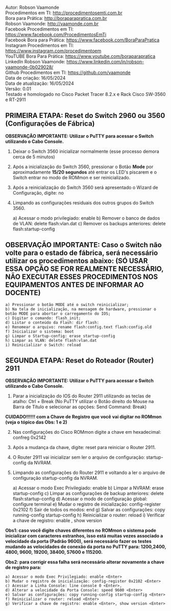 Autor: Robson Vaamonde<br>
Procedimentos em TI: http://procedimentosemti.com.br<br>
Bora para Prática: http://boraparapratica.com.br<br>
Robson Vaamonde: http://vaamonde.com.br<br>
Facebook Procedimentos em TI: https://www.facebook.com/ProcedimentosEmTi<br>
Facebook Bora para Prática: https://www.facebook.com/BoraParaPratica<br>
Instagram Procedimentos em TI: https://www.instagram.com/procedimentoem<br>
YouTUBE Bora Para Prática: https://www.youtube.com/boraparapratica<br>
LinkedIn Robson Vaamonde: https://www.linkedin.com/in/robson-vaamonde-0b029028/<br>
Github Procedimentos em TI: https://github.com/vaamonde<br>
Data de criação: 16/05/2024<br>
Data de atualização: 16/05/2024<br>
Versão: 0.01<br>
Testado e homologado no Cisco Packet Tracer 8.2.x e Rack Cisco SW-3560 e RT-2911

## PRIMEIRA ETAPA: Reset do Switch 2960 ou 3560 (Configurações de Fábrica)

**OBSERVAÇÃO IMPORTANTE: Utilizar o PuTTY para acessar o Switch utilizando o Cabo Console.**

01. Deixar o Switch 3560 inicializar normalmente (esse processo demora cerca de 5 minutos)

02. Após a inicialização do Switch 3560, pressionar o Botão **Mode** por aproximadamente **15/20 segundos** até entrar os LED's piscarem e o Switch entrar no modo de ROMmon e ser reinicializado.

03. Após a reinicialização do Switch 3560 será apresentado o Wizard de Configuração, digite: no <Enter>

04. Limpando as configurações residuais dos outros grupos do Switch 3560.

	a) Acessar o modo privilegiado: enable <Enter>
	b) Remover o banco de dados de VLAN: delete flash:vlan.dat <Enter>
	c) Remover os backups anteriores: delete flash:startup-config <Enter>

## OBSERVAÇÃO IMPORTANTE: Caso o Switch não volte para o estado de fábrica, será necessário utilizar os procedimentos abaixo: (SÓ USAR ESSA OPÇÃO SE FOR REALMENTE NECESSÁRIO, NÃO EXECUTAR ESSES PROCEDIMENTOS NOS EQUIPAMENTOS ANTES DE INFORMAR AO DOCENTE)

	a) Pressionar o botão MODE até o switch reinicializar;
	b) Na tela de inicialização, na mensagem de hardware, pressionar o botão MODE para abortar o carregamento do IOS;
	c) Digitar o comando: flash_init;
	d) Listar o conteúdo da Flash: dir flash:
	e) Renomear o arquivo: rename flash:config.text flash:config.old
	f) Inicializar o sistema: boot
	g) Limpar o Startup-config: erase startup-config
	h) Limpar as VLAN: delete flash:vlan.dat
	i) Reinicializar o Switch: reload

## SEGUNDA ETAPA: Reset do Roteador (Router) 2911

**OBSERVAÇÃO IMPORTANTE: Utilizar o PuTTY para acessar o Switch utilizando o Cabo Console.**

01. Parar a inicialização do IOS do Router 2911 utilizando as teclas de atalho: Ctrl + Break (No PuTTY utilizar o Botão direito do Mouse na Barra de Título e selecionar as opções: Send Command: Break)

**CUIDADO!!!!!! com a Chave de Registro que você vai digitar no ROMmon (veja o tópico das Obs: 1 e 2)**

02. Nas configurações do Cisco ROMmon digite a chave em hexadecimal: confreg 0x2142 <Enter>

03. Após a mudança da chave, digite: reset <Enter> para reiniciar o Router 2911.

04. O Router 2911 vai inicializar sem ler o arquivo de configuração: startup-config da NVRAM.

05. Limpando as configurações do Router 2911 e voltando a ler o arquivo de configuração startup-config da NVRAM.

	a) Acessar o modo Exec Privilegiado: enable <Enter>
	b) Limpar a NVRAM: erase startup-config <Enter>
	c) Limpar as configurações de backup anteriores: delete flash:startup-config <Enter>
	d) Acessar o modo de configuração global: configure terminal <Enter>
	e) Mudar o registro de inicialização: config-register 0x2102 <Enter>
	f) Sair de todos os modos: end <Enter>
	g) Salvar as configurações: copy running-config startup-config <Enter>
	h) Reinicializar o router: reload <Enter>
	i) Verificar a chave de registro: enable <Enter>, show version <Enter>

**Obs1: caso você digite chaves diferentes no ROMmon o sistema pode inicializar com caracteres estranhos, isso está muitas vezes associado a velocidade da porta (Padrão 9600), será necessário fazer os testes mudando as velocidades de conexão da porta no PuTTY para: 1200,2400, 4800, 9600, 19200, 38400, 57600 e 115200.** 

**Obs2: para corrigir essa falha será necessário alterar novamente a chave de registro para:**

	a) Acessar o modo Exec Privilegiado: enable <Enter>
	b) Mudar o registro de inicialização: config-register 0x2102 <Enter>
	c) Acessar a Linha Console: line console 0 <Enter>, 
	d) Alterar a velocidade da Porta Console: speed 9600 <Enter>
	e) Salvar as configurações: copy running-config startup-config <Enter>
	f) Reinicializar o router: reload <Enter>
	g) Verificar a chave de registro: enable <Enter>, show version <Enter>